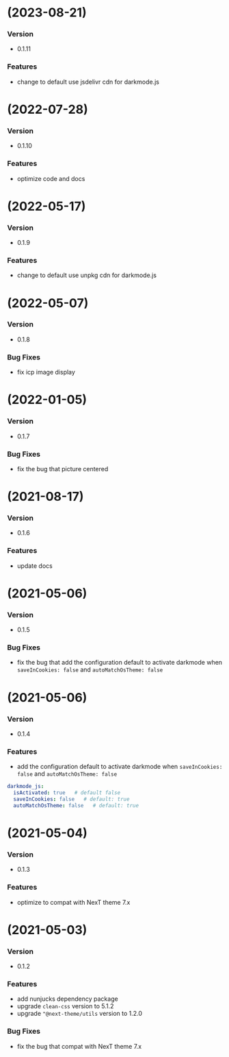 # (2023-08-21)

### Version

- 0.1.11

### Features

- change to default use jsdelivr cdn for darkmode.js

# (2022-07-28)

### Version

- 0.1.10

### Features

- optimize code and docs

# (2022-05-17)

### Version

- 0.1.9

### Features

- change to default use unpkg cdn for darkmode.js

# (2022-05-07)

### Version

- 0.1.8

### Bug Fixes

- fix icp image display

# (2022-01-05)

### Version

- 0.1.7

### Bug Fixes

- fix the bug that picture centered

# (2021-08-17)

### Version

- 0.1.6

### Features

- update docs

# (2021-05-06)

### Version

- 0.1.5

### Bug Fixes

- fix the bug that add the configuration default to activate darkmode when `saveInCookies: false` and `autoMatchOsTheme: false`

# (2021-05-06)

### Version

- 0.1.4

### Features

- add the configuration default to activate darkmode when `saveInCookies: false` and `autoMatchOsTheme: false`

``` yml
darkmode_js:
  isActivated: true   # default false
  saveInCookies: false   # default: true
  autoMatchOsTheme: false   # default: true
```

# (2021-05-04)

### Version

- 0.1.3

### Features

- optimize to compat with NexT theme 7.x

# (2021-05-03)

### Version

- 0.1.2

### Features

- add nunjucks dependency package
- upgrade `clean-css` version to 5.1.2
- upgrade `"@next-theme/utils` version to 1.2.0

### Bug Fixes

- fix the bug that compat with NexT theme 7.x
